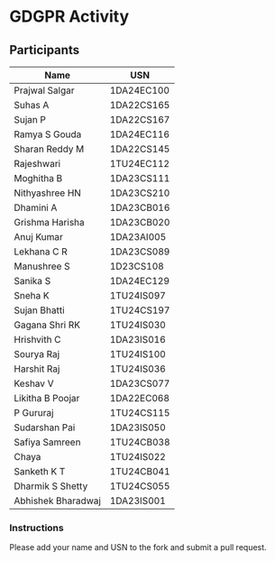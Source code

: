 # GDGPR Activity

## Participants

| Name              | USN           |
|-------------------|---------------|
| Prajwal Salgar    | 1DA24EC100    |
| Suhas A           | 1DA22CS165    |
| Sujan P           | 1DA22CS167    |
| Ramya S Gouda     | 1DA24EC116    |
| Sharan Reddy M    | 1DA22CS145    |
| Rajeshwari        | 1TU24EC112    |
| Moghitha B        | 1DA23CS111    |
| Nithyashree HN    | 1DA23CS210    |
| Dhamini A         | 1DA23CB016    |
| Grishma Harisha   | 1DA23CB020    |
| Anuj Kumar        | 1DA23AI005    |
| Lekhana C R       | 1DA23CS089    |
| Manushree S       | 1D23CS108     |
| Sanika S          | 1DA24EC129    |
| Sneha K           | 1TU24IS097    |
| Sujan Bhatti      | 1TU24CS197    |
| Gagana Shri RK    | 1TU24IS030    |
| Hrishvith C       | 1DA23IS016    |
| Sourya Raj        | 1TU24IS100    |
| Harshit Raj       | 1TU24IS036    |
| Keshav V          | 1DA23CS077    |
| Likitha B Poojar  | 1DA22EC068    |
| P Gururaj         | 1TU24CS115    |
| Sudarshan Pai     | 1DA23IS050    |
| Safiya Samreen    | 1TU24CB038    |
| Chaya             | 1TU24IS022    |
| Sanketh K T       | 1TU24CB041    |
| Dharmik S Shetty  | 1TU24CS055    |
| Abhishek Bharadwaj| 1DA23IS001    |
### Instructions
Please add your name and USN to the fork and submit a pull request.
